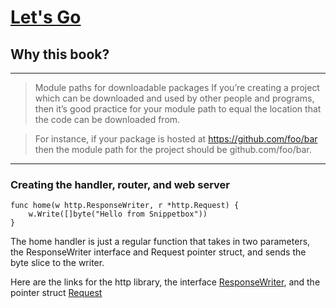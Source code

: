 # [Let's Go](https://lets-go.alexedwards.net/sample/00.00-front-matter.html)

## Why this book?


--- 

> Module paths for downloadable packages
If you’re creating a project which can be downloaded and used by other people and programs, then it’s good practice for your module path to equal the location that the code can be downloaded from.

> For instance, if your package is hosted at https://github.com/foo/bar then the module path for the project should be github.com/foo/bar.

---

### Creating the handler, router, and web server

```
func home(w http.ResponseWriter, r *http.Request) {
    w.Write([]byte("Hello from Snippetbox"))
}
```

The home handler is just a regular function that takes in two parameters, the ResponseWriter interface and Request pointer struct, and sends the byte slice to the writer.

Here are the links for the http library, the interface [ResponseWriter](https://pkg.go.dev/net/http#ResponseWriter), and the pointer struct [Request](https://pkg.go.dev/net/http#Request)

